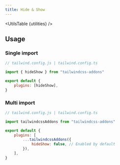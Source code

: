 ```yaml
---
title: Hide & Show
---
```


<script>
	import UtilsTable from "$lib/UtilsTable.svelte"
	import { getUtilities } from "$utils/tailwind.js"
	import { hideShow } from "tailwindcss-addons"
	const utilities = getUtilities(hideShow.handler);
</script>

<UtilsTable {utilities} />

## Usage

### Single import

```js
// tailwind.config.js | tailwind.config.ts

import { hideShow } from "tailwindcss-addons"

export default {
    plugins: [hideShow],
}
```

### Multi import

```js
// tailwind.config.js | tailwind.config.ts

import tailwindcssAddons from "tailwindcss-addons"

export default {
    plugins: [
        ...tailwindcssAddons({
            hideShow: false, // Enabled by default
        }),
    ],
}
```
